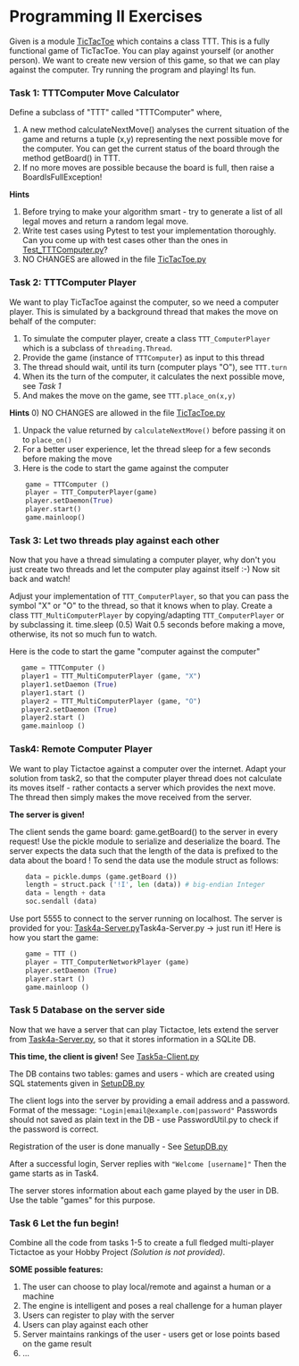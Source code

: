 # Programming II Exercises 

Given is a module [TicTacToe](TicTacToe.py) which contains a class TTT. This is a fully functional game of TicTacToe. You can play against yourself (or another person).
We want to create new version of this game, so that we can play against the computer. Try running the program and playing! Its fun. 

### Task 1: TTTComputer Move Calculator
Define a subclass of "TTT" called "TTTComputer" where,
1) A new method calculateNextMove() analyses the current situation of the game and returns a tuple (x,y) representing the next possible move for the computer. You can get the current status of the board through the method getBoard() in TTT.
2) If no more moves are possible because the board is full, then raise a BoardIsFullException!

__Hints__
1) Before trying to make your algorithm smart - try to generate a list of all legal moves and return a random legal move.
2) Write test cases using Pytest to test your implementation thoroughly. Can you come up with test cases other than the ones in [Test_TTTComputer.py](Test_TTTComputer.py)?
3) NO CHANGES are allowed in the file [TicTacToe.py](TicTacToe.py)

### Task 2: TTTComputer Player
We want to play TicTacToe against the computer, so we need a computer player. This is simulated by a background thread that makes the move on behalf of the computer:
1) To simulate the computer player, create a class `TTT_ComputerPlayer` which is a subclass of `threading.Thread`.
2) Provide the game (instance of `TTTComputer`) as input to this thread
3) The thread should wait, until its turn (computer plays "O"), see `TTT.turn`
4) When its the turn of the computer, it calculates the next possible move, see _Task 1_
5) And makes the move on the game, see `TTT.place_on(x,y)`

__Hints__
0) NO CHANGES are allowed in the file [TicTacToe.py](TicTacToe.py)
1) Unpack the value returned by `calculateNextMove()` before passing it on to `place_on()`
2) For a better user experience, let the thread sleep for a few seconds before making the move
3) Here is the code to start the game against the computer
```python 
    game = TTTComputer ()
    player = TTT_ComputerPlayer(game)
    player.setDaemon(True)
    player.start()
    game.mainloop()
```

### Task 3: Let two threads play against each other

Now that you have a thread simulating a computer player, why don't you just create two threads and let the computer play against itself :-)
Now sit back and watch!

Adjust your implementation of `TTT_ComputerPlayer`, so that you can pass the symbol "X" or "O" to the thread, so that it knows when to play.
Create a class `TTT_MultiComputerPlayer` by copying/adapting `TTT_ComputerPlayer` or by subclassing it. time.sleep (0.5)  Wait 0.5 seconds before making a move, otherwise, its not so much fun to watch. 

Here is the code to start the game "computer against the computer"
```python 
   game = TTTComputer ()
   player1 = TTT_MultiComputerPlayer (game, "X")
   player1.setDaemon (True)
   player1.start ()
   player2 = TTT_MultiComputerPlayer (game, "O")
   player2.setDaemon (True)
   player2.start ()
   game.mainloop ()
```

### Task4: Remote Computer Player
We want to play Tictactoe against a computer over the internet. Adapt your solution from task2, so that the computer player thread
does not calculate its moves itself - rather contacts a server which provides the next move. The thread then simply makes the move received
from the server.

__The server is given!__

The client sends the game board: game.getBoard() to the server in every request! Use the pickle module to serialize and deserialize the board. The server expects the data such that the length of the data is prefixed
to the data about the board ! To send the data use the module struct as follows:
```python 
    data = pickle.dumps (game.getBoard ())
    length = struct.pack ('!I', len (data)) # big-endian Integer
    data = length + data
    soc.sendall (data)
```

Use port 5555 to connect to the server running on localhost. The server is provided for you: [Task4a-Server.py](Task4a-Server.py)Task4a-Server.py -> just run it!
Here is how you start the game: 
```python 
    game = TTT ()
    player = TTT_ComputerNetworkPlayer (game)
    player.setDaemon (True)
    player.start ()
    game.mainloop ()
```

### Task 5 Database on the server side
Now that we have a server that can play Tictactoe, lets extend the server from [Task4a-Server.py](Task4a-Server.py), so that it stores information in a SQLite DB.

__This time, the client is given!__ See [Task5a-Client.py](Task5a-Client.py)

The DB contains two tables: games and users - which are created using SQL statements given in [SetupDB.py](SetupDB.py)

The client logs into the server by providing a email address and a password. 
Format of the message: `"Login|email@example.com|password"`
Passwords should not saved as plain text in the DB - use PasswordUtil.py to check if the password is correct.

Registration of the user is done manually - See [SetupDB.py](SetupDB.py)

After a successful login, Server replies with `"Welcome [username]"`
Then the game starts as in Task4.

The server stores information about each game played by the user in DB. Use the table "games" for this purpose.

### Task 6 Let the fun begin! 
Combine all the code from tasks 1-5 to create a full fledged multi-player Tictactoe as your Hobby Project
_(Solution is not provided)_.

__SOME possible features:__
1) The user can choose to play local/remote and against a human or a machine
2) The engine is intelligent and poses a real challenge for a human player
3) Users can register to play with the server
4) Users can play against each other
5) Server maintains rankings of the user - users get or lose points based on the game result
6) ... 
